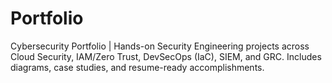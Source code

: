 # Portfolio
Cybersecurity Portfolio | Hands-on Security Engineering projects across Cloud Security, IAM/Zero Trust, DevSecOps (IaC), SIEM, and GRC. Includes diagrams, case studies, and resume-ready accomplishments.

